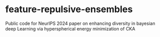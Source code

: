 # feature-repulsive-ensembles
Public code for NeurIPS 2024 paper on enhancing diversity in bayesian deep Learning via hyperspherical energy minimization of CKA
